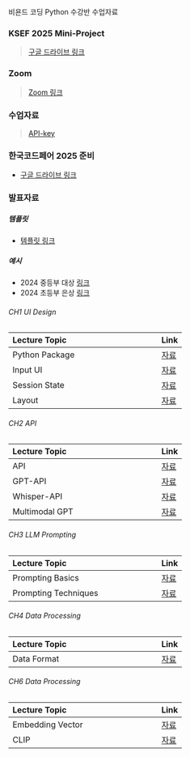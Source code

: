 비욘드 코딩 Python 수강반 수업자료

### KSEF 2025 Mini-Project
> [구글 드라이브 링크](https://drive.google.com/drive/folders/1b6n6XGwiTq9YRPTIyaHFwcWUUioVauBb?usp=sharing)

### Zoom
> [Zoom 링크](https://snu-ac-kr.zoom.us/j/3850287435)

### 수업자료

> [API-key](https://docs.google.com/document/d/1TArgONkQoHQJlrgrAqhl6_mPaZSE-qLIwjaMsFNaUiY/edit?usp=sharing)

### 한국코드페어 2025 준비
- [구글 드라이브 링크](https://drive.google.com/drive/folders/1W1c_jsm9SfZVrPvaU_Yf_UDZYoNquaD9?usp=sharing)

### 발표자료
##### 템플릿
- [템플릿 링크](https://docs.google.com/presentation/d/1f3a00qT1CqFy3DlTMC0tQGzcxErhqEhRtkmCOTaVB1c/edit?usp=sharing)

##### 예시
- 2024 중등부 대상 [링크](https://drive.google.com/file/d/1lcoi9wnlDJX1uIpRdkSmykYtetol_yZQ/view?usp=sharing)
- 2024 초등부 은상 [링크](https://drive.google.com/file/d/1kFb6kD1ah6V57KO03npWRbmW8fsUSOne/view?usp=sharing)


###### CH1 UI Design
| Lecture Topic&nbsp; &nbsp; &nbsp; &nbsp; &nbsp; &nbsp; &nbsp; &nbsp; &nbsp; &nbsp; &nbsp; &nbsp; &nbsp; &nbsp; &nbsp;&nbsp; &nbsp; &nbsp; &nbsp; &nbsp; &nbsp;| Link |
|---------------------|-------|
| Python Package | [자료](./Software/CH1-UI-Design/0_python-package/) |
| Input UI | [자료](./Software/CH1-UI-Design/1_streamlit-inputUI/) |
| Session State | [자료](./Software/CH1-UI-Design/2_streamlit-sessionstate/) |
| Layout | [자료](./Software/CH1-UI-Design/3_streamlit-layout/) |

###### CH2 API
| Lecture Topic&nbsp; &nbsp; &nbsp; &nbsp; &nbsp; &nbsp; &nbsp; &nbsp; &nbsp; &nbsp; &nbsp; &nbsp; &nbsp; &nbsp; &nbsp;&nbsp; &nbsp; &nbsp; &nbsp; &nbsp; &nbsp;| Link |
|---------------------|-------|
| API | [자료](./Software/CH2-API/1_api-basic) |
| GPT-API | [자료](./Software/CH2-API/2_gpt-api) |
| Whisper-API | [자료](./Software/CH2-API/3_whisper-api) |
| Multimodal GPT | [자료](./Software/CH2-API/4_gpt-image-api/) |

###### CH3 LLM Prompting
| Lecture Topic&nbsp; &nbsp; &nbsp; &nbsp; &nbsp; &nbsp; &nbsp; &nbsp; &nbsp; &nbsp; &nbsp; &nbsp; &nbsp; &nbsp; &nbsp;&nbsp; &nbsp; &nbsp; &nbsp; &nbsp; &nbsp;| Link |
|---------------------|-------|
| Prompting Basics | [자료](./Software/CH3-Prompt-Engineering/1_prompting-basic/) |
| Prompting Techniques | [자료](./Software/CH3-Prompt-Engineering/2_prompting-techniques/) |

###### CH4 Data Processing
| Lecture Topic&nbsp; &nbsp; &nbsp; &nbsp; &nbsp; &nbsp; &nbsp; &nbsp; &nbsp; &nbsp; &nbsp; &nbsp; &nbsp; &nbsp; &nbsp;&nbsp; &nbsp; &nbsp; &nbsp; &nbsp; &nbsp;| Link |
|---------------------|-------|
| Data Format | [자료](./Software/CH4-Data-Processing/1_data_format/) |


###### CH6 Data Processing
| Lecture Topic&nbsp; &nbsp; &nbsp; &nbsp; &nbsp; &nbsp; &nbsp; &nbsp; &nbsp; &nbsp; &nbsp; &nbsp; &nbsp; &nbsp; &nbsp;&nbsp; &nbsp; &nbsp; &nbsp; &nbsp; &nbsp;| Link |
|---------------------|-------|
| Embedding Vector | [자료](./Software/CH6-Embedding-Vector/1_embedding/) |
| CLIP | [자료](./Software/CH6-Embedding-Vector/2_clip/) |

